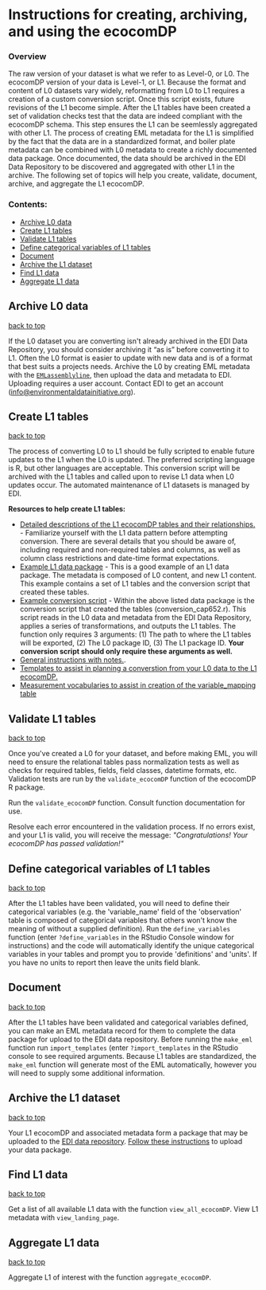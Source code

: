 # Instructions for creating, archiving, and using the ecocomDP

### Overview

The raw version of your dataset is what we refer to as Level-0, or L0. The ecocomDP version of your data is Level-1, or L1. Because the format and content of L0 datasets vary widely, reformatting from L0 to L1 requires a creation of a custom conversion script. Once this script exists, future revisions of the L1 become simple. After the L1 tables have been created a set of validation checks test that the data are indeed compliant with the ecocomDP schema. This step ensures the L1 can be seemlessly aggregated with other L1. The process of creating EML metadata for the L1 is simplified by the fact that the data are in a standardized format, and boiler plate metadata can be combined with L0 metadata to create a richly documented data package. Once documented, the data should be archived in the EDI Data Repository to be discovered and aggregated with other L1 in the archive. The following set of topics will help you create, validate, document, archive, and aggregate the L1 ecocomDP.

### Contents:

* [Archive L0 data](#archive-l0-data)
* [Create L1 tables](#create-l1-tables)
* [Validate L1 tables](#validate-l1-tables)
* [Define categorical variables of L1 tables](#define-categorical-variables-of-l1-tables)
* [Document](#document)
* [Archive the L1 dataset](#archive-the-l1-dataset)
* [Find L1 data](#find-l1-data)
* [Aggregate L1 data](#aggregate-l1-data)

## Archive L0 data
[back to top](#contents)

If the L0 dataset you are converting isn't already archived in the EDI Data Repository, you should consider archiving it “as is” before converting it to L1. Often the L0 format is easier to update with new data and is of a format that best suits a projects needs. Archive the L0 by creating EML metadata with the [`EMLassemblyline`](https://github.com/EDIorg/EMLassemblyline), then upload the data and metadata to EDI. Uploading requires a user account. Contact EDI to get an account (info@environmentaldatainitiative.org).

## Create L1 tables
[back to top](#contents)

The process of converting L0 to L1 should be fully scripted to enable future updates to the L1 when the L0 is updated. The preferred scripting language is R, but other languages are acceptable. This conversion script will be archived with the L1 tables and called upon to revise L1 data when L0 updates occur. The automated maintenance of L1 datasets is managed by EDI.

__Resources to help create L1 tables:__
* [Detailed descriptions of the L1 ecocomDP tables and their relationships.](https://github.com/EDIorg/ecocomDP/tree/master/documentation/model) - Familiarize yourself with the L1 data pattern before attempting conversion. There are several details that you should be aware of, including required and non-required tables and columns, as well as column class restrictions and date-time format expectations.
* [Example L1 data package](https://portal.edirepository.org/nis/mapbrowse?packageid=edi.247.2) - This is a good example of an L1 data package. The metadata is composed of L0 content, and new L1 content. This example contains a set of L1 tables and the conversion script that created these tables.
* [Example conversion script](https://portal.edirepository.org/nis/mapbrowse?packageid=edi.247.2) - Within the above listed data package is the conversion script that created the tables (conversion_cap652.r). This script reads in the L0 data and metadata from the EDI Data Repository, applies a series of transformations, and outputs the L1 tables. The function only requires 3 arguments: (1) The path to where the L1 tables will be exported, (2) The L0 package ID, (3) The L1 package ID. __Your conversion script should only require these arguments as well.__
* [General instructions with notes.](https://github.com/EDIorg/ecocomDP/blob/master/documentation/instructions/table-creation.md).
* [Templates to assist in planning a converstion from your L0 data to the L1 ecocomDP.](https://github.com/EDIorg/ecocomDP/blob/master/documentation/instructions/template-mapping.md)
* [Measurement vocabularies to assist in creation of the variable_mapping table](https://github.com/EDIorg/ecocomDP/blob/master/documentation/instructions/measurement_vocabularies.md)

## Validate L1 tables
[back to top](#contents)

Once you've created a L0 for your dataset, and before making EML, you will need to ensure the relational tables pass normalization tests as well as checks for required tables, fields, field classes, datetime formats, etc. Validation tests are run by the `validate_ecocomDP` function of the ecocomDP R package.

Run the `validate_ecocomDP` function. Consult function documentation for use.

Resolve each error encountered in the validation process. If no errors exist, and your L1 is valid, you will receive the message: *"Congratulations! Your ecocomDP has passed validation!"*

## Define categorical variables of L1 tables
[back to top](#contents)

After the L1 tables have been validated, you will need to define their categorical variables (e.g. the 'variable_name' field of the 'observation' table is composed of categorical variables that others won't know the meaning of without a supplied definition). Run the `define_variables` function (enter `?define_variables` in the RStudio Console window for instructions) and the code will automatically identify the unique categorical variables in your tables and prompt you to provide 'definitions' and 'units'. If you have no units to report then leave the units field blank.

## Document
[back to top](#contents)

After the L1 tables have been validated and categorical variables defined, you can make an EML metadata record for them to complete the data package for upload to the EDI data repository. Before running the `make_eml` function run `import_templates` (enter `?import_templates` in the RStudio console to see required arguments.  Because L1 tables are standardized, the `make_eml` function will generate most of the EML automatically, however you will need to supply some additional information.

## Archive the L1 dataset
[back to top](#contents)

Your L1 ecocomDP and associated metadata form a package that may be uploaded to the [EDI data repository](https://portal.edirepository.org/nis/home.jsp). [Follow these instructions](https://environmentaldatainitiative.org/resources/assemble-data-and-metadata/step-4-submit-your-data-package/) to upload your data package.

## Find L1 data
[back to top](#contents)

Get a list of all available L1 data with the function `view_all_ecocomDP`. View L1 metadata with `view_landing_page`.

## Aggregate L1 data
[back to top](#contents)

Aggregate L1 of interest with the function `aggregate_ecocomDP`.
